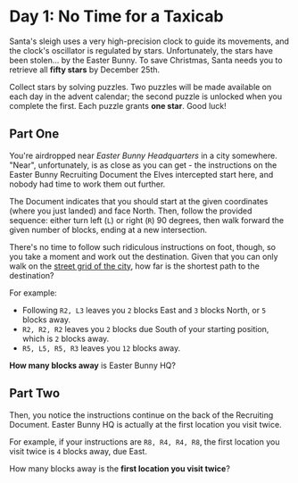 # Day 1: No Time for a Taxicab

Santa's sleigh uses a very high-precision clock to guide its movements, and the clock's oscillator is regulated by stars.
Unfortunately, the stars have been stolen... by the Easter Bunny. To save Christmas, Santa needs you to retrieve all
**fifty stars** by December 25th.

Collect stars by solving puzzles. Two puzzles will be made available on each day in the advent calendar; the second puzzle
is unlocked when you complete the first. Each puzzle grants **one star**. Good luck!

## Part One

You're airdropped near *Easter Bunny Headquarters* in a city somewhere. "Near", unfortunately, is as close as you can get -
the instructions on the Easter Bunny Recruiting Document the Elves intercepted start here, and nobody had time to work them
out further.

The Document indicates that you should start at the given coordinates (where you just landed) and face North. Then, follow
the provided sequence: either turn left (`L`) or right (`R`) 90 degrees, then walk forward the given number of blocks,
ending at a new intersection.

There's no time to follow such ridiculous instructions on foot, though, so you take a moment and work out the destination.
Given that you can only walk on the [street grid of the city](https://en.wikipedia.org/wiki/Taxicab_geometry), how far is
the shortest path to the destination?

For example:

* Following `R2, L3` leaves you `2` blocks East and `3` blocks North, or `5` blocks away.
* `R2, R2, R2` leaves you `2` blocks due South of your starting position, which is `2` blocks away.
* `R5, L5, R5, R3` leaves you `12` blocks away.

**How many blocks away** is Easter Bunny HQ?

## Part Two

Then, you notice the instructions continue on the back of the Recruiting Document. Easter Bunny HQ is actually at the
first location you visit twice.

For example, if your instructions are `R8, R4, R4, R8`, the first location you visit twice is `4` blocks away, due East.

How many blocks away is the **first location you visit twice**?

